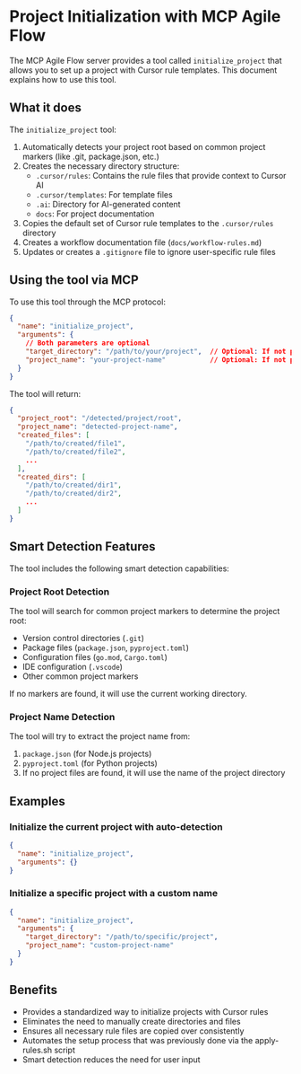 # Project Initialization with MCP Agile Flow

The MCP Agile Flow server provides a tool called `initialize_project` that allows you to set up a project with Cursor rule templates. This document explains how to use this tool.

## What it does

The `initialize_project` tool:

1. Automatically detects your project root based on common project markers (like .git, package.json, etc.)
2. Creates the necessary directory structure:
   - `.cursor/rules`: Contains the rule files that provide context to Cursor AI
   - `.cursor/templates`: For template files
   - `.ai`: Directory for AI-generated content
   - `docs`: For project documentation
3. Copies the default set of Cursor rule templates to the `.cursor/rules` directory
4. Creates a workflow documentation file (`docs/workflow-rules.md`)
5. Updates or creates a `.gitignore` file to ignore user-specific rule files

## Using the tool via MCP

To use this tool through the MCP protocol:

```json
{
  "name": "initialize_project",
  "arguments": {
    // Both parameters are optional
    "target_directory": "/path/to/your/project",  // Optional: If not provided, auto-detects project root
    "project_name": "your-project-name"           // Optional: If not provided, extracted from directory or project files
  }
}
```

The tool will return:

```json
{
  "project_root": "/detected/project/root",
  "project_name": "detected-project-name",
  "created_files": [
    "/path/to/created/file1",
    "/path/to/created/file2",
    ...
  ],
  "created_dirs": [
    "/path/to/created/dir1",
    "/path/to/created/dir2",
    ...
  ]
}
```

## Smart Detection Features

The tool includes the following smart detection capabilities:

### Project Root Detection

The tool will search for common project markers to determine the project root:

- Version control directories (`.git`)
- Package files (`package.json`, `pyproject.toml`)
- Configuration files (`go.mod`, `Cargo.toml`)
- IDE configuration (`.vscode`)
- Other common project markers

If no markers are found, it will use the current working directory.

### Project Name Detection

The tool will try to extract the project name from:

1. `package.json` (for Node.js projects)
2. `pyproject.toml` (for Python projects)
3. If no project files are found, it will use the name of the project directory

## Examples

### Initialize the current project with auto-detection

```json
{
  "name": "initialize_project",
  "arguments": {}
}
```

### Initialize a specific project with a custom name

```json
{
  "name": "initialize_project",
  "arguments": {
    "target_directory": "/path/to/specific/project",
    "project_name": "custom-project-name"
  }
}
```

## Benefits

- Provides a standardized way to initialize projects with Cursor rules
- Eliminates the need to manually create directories and files
- Ensures all necessary rule files are copied over consistently
- Automates the setup process that was previously done via the apply-rules.sh script
- Smart detection reduces the need for user input
